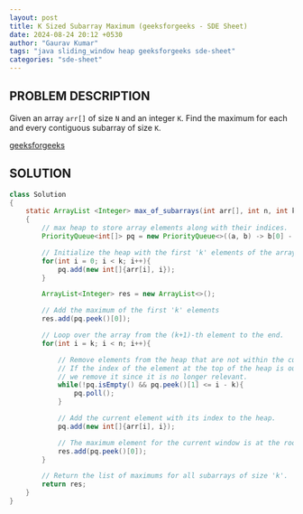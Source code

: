 ```yaml
---
layout: post
title: K Sized Subarray Maximum (geeksforgeeks - SDE Sheet)
date: 2024-08-24 20:12 +0530
author: "Gaurav Kumar"
tags: "java sliding_window heap geeksforgeeks sde-sheet"
categories: "sde-sheet"
---
```


## PROBLEM DESCRIPTION

Given an array `arr[]` of size `N` and an integer `K`. Find the maximum for each and every contiguous subarray of size `K`.

[geeksforgeeks](https://www.geeksforgeeks.org/problems/maximum-of-all-subarrays-of-size-k3101/1?page=1)

## SOLUTION

```java
class Solution
{
    static ArrayList <Integer> max_of_subarrays(int arr[], int n, int k)
    {
        // max heap to store array elements along with their indices.
        PriorityQueue<int[]> pq = new PriorityQueue<>((a, b) -> b[0] - a[0]);

        // Initialize the heap with the first 'k' elements of the array.
        for(int i = 0; i < k; i++){
            pq.add(new int[]{arr[i], i});
        }

        ArrayList<Integer> res = new ArrayList<>();

        // Add the maximum of the first 'k' elements
        res.add(pq.peek()[0]);

        // Loop over the array from the (k+1)-th element to the end.
        for(int i = k; i < n; i++){

            // Remove elements from the heap that are not within the current sliding window.
            // If the index of the element at the top of the heap is outside the window (i.e., less than or equal to 'i - k'),
            // we remove it since it is no longer relevant.
            while(!pq.isEmpty() && pq.peek()[1] <= i - k){
                pq.poll();
            }

            // Add the current element with its index to the heap.
            pq.add(new int[]{arr[i], i});

            // The maximum element for the current window is at the root of the heap.
            res.add(pq.peek()[0]);
        }

        // Return the list of maximums for all subarrays of size 'k'.
        return res;
    }
}
```

